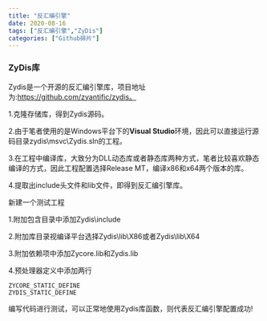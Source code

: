 ```yaml
---
title: "反汇编引擎"
date: 2020-08-16
tags: ["反汇编引擎","ZyDis"]
categories: ["Github碎片"]
---
```

### ZyDis库

Zydis是一个开源的反汇编引擎库，项目地址为:https://github.com/zyantific/zydis。

1.克隆存储库，得到Zydis源码。

2.由于笔者使用的是Windows平台下的**Visual Studio**环境，因此可以直接运行源码目录zydis\msvc\Zydis.sln的工程。

3.在工程中编译库，大致分为DLL动态库或者静态库两种方式，笔者比较喜欢静态编译的方式，因此工程配置选择Release MT，编译x86和x64两个版本的库。

4.提取出include头文件和lib文件，即得到反汇编引擎库。



新建一个测试工程

1.附加包含目录中添加Zydis\include

2.附加库目录视编译平台选择Zydis\lib\X86或者Zydis\lib\X64

3.附加依赖项中添加Zycore.lib和Zydis.lib

4.预处理器定义中添加两行

```
ZYCORE_STATIC_DEFINE
ZYDIS_STATIC_DEFINE
```

编写代码进行测试，可以正常地使用Zydis库函数，则代表反汇编引擎配置成功!